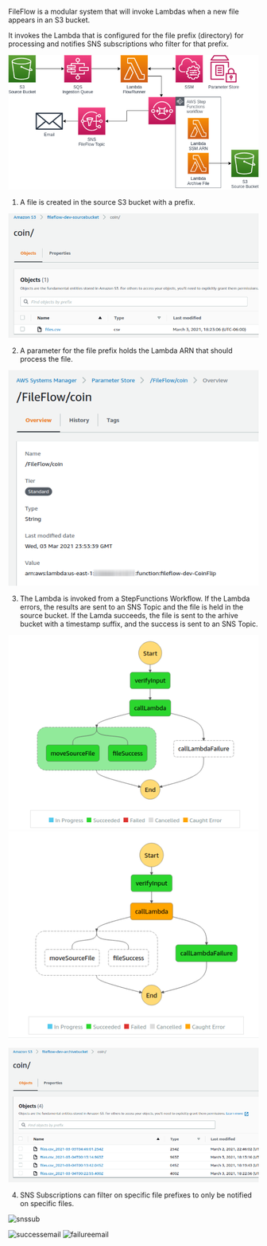 

FileFlow is a modular system that will invoke Lambdas when a new file appears in an S3 bucket.

It invokes the Lambda that is configured for the file prefix (directory) for processing and notifies SNS subscriptions who filter for that prefix.

![diagram](./images/diagram.png)


1. A file is created in the source S3 bucket with a prefix.

![sourcebucket](./images/sourcebucket.png)

2. A parameter for the file prefix holds the Lambda ARN that should process the file.

![ssmparams](./images/ssmparams.png)

3. The Lambda is invoked from a StepFunctions Workflow. If the Lambda errors, the results are sent to an SNS Topic and the file is held in the source bucket. If the Lamda succeeds, the file is sent to the arhive bucket with a timestamp suffix, and the success is sent to an SNS Topic.

![sfnworkflow](./images/sfnworkflow.png)
![sfnworkflow](./images/sfnworkflow2.png)

![archivebucket](./images/archivebucket.png)

4. SNS Subscriptions can filter on specific file prefixes to only be notified on specific files.

![snssub](snssub.png)

![successemail](successemail.png)
![failureemail](failureemail.png)